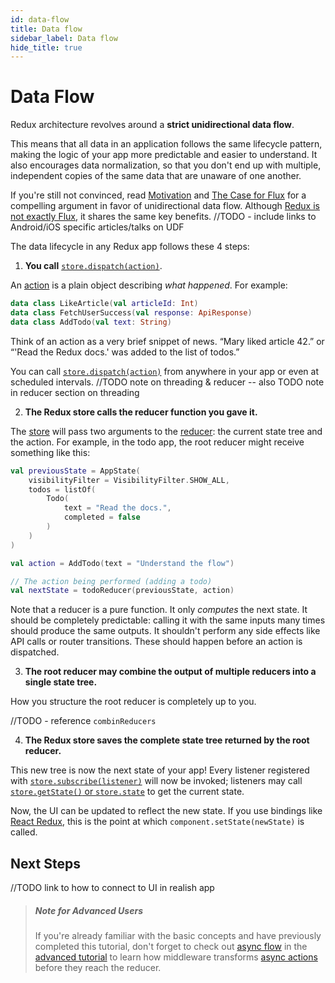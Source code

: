 ```yaml
---
id: data-flow
title: Data flow
sidebar_label: Data flow
hide_title: true
---
```


# Data Flow

Redux architecture revolves around a **strict unidirectional data flow**.

This means that all data in an application follows the same lifecycle pattern, making the logic of your app more predictable and easier to understand. It also encourages data normalization, so that you don't end up with multiple, independent copies of the same data that are unaware of one another.

If you're still not convinced, read [Motivation](../introduction/Motivation.md) and [The Case for Flux](https://medium.com/@dan_abramov/the-case-for-flux-379b7d1982c6) for a compelling argument in favor of unidirectional data flow. Although [Redux is not exactly Flux](../introduction/PriorArt.md), it shares the same key benefits.
//TODO - include links to Android/iOS specific articles/talks on UDF

The data lifecycle in any Redux app follows these 4 steps:

1. **You call** [`store.dispatch(action)`](../api/Store.md#dispatchaction).

An [action](Actions.md) is a plain object describing _what happened_. For example:

```kotlin
data class LikeArticle(val articleId: Int)
data class FetchUserSuccess(val response: ApiResponse)
data class AddTodo(val text: String)
```

Think of an action as a very brief snippet of news. “Mary liked article 42.” or “'Read the Redux docs.' was added to the list of todos.”

You can call [`store.dispatch(action)`](../api/Store.md#dispatchaction) from anywhere in your app or even at scheduled intervals.
//TODO note on threading & reducer -- also TODO note in reducer section on threading

2. **The Redux store calls the reducer function you gave it.**

The [store](Store.md) will pass two arguments to the [reducer](Reducers.md): the current state tree and the action. For example, in the todo app, the root reducer might receive something like this:

```kotlin
val previousState = AppState(
    visibilityFilter = VisibilityFilter.SHOW_ALL,
    todos = listOf(
        Todo(
            text = "Read the docs.",
            completed = false
        )
    )
)

val action = AddTodo(text = "Understand the flow")

// The action being performed (adding a todo)
val nextState = todoReducer(previousState, action)
```

Note that a reducer is a pure function. It only _computes_ the next state. It should be completely predictable: calling it with the same inputs many times should produce the same outputs. It shouldn't perform any side effects like API calls or router transitions. These should happen before an action is dispatched.

3. **The root reducer may combine the output of multiple reducers into a single state tree.**

How you structure the root reducer is completely up to you. 

//TODO - reference `combinReducers`

4. **The Redux store saves the complete state tree returned by the root reducer.**

This new tree is now the next state of your app! Every listener registered with [`store.subscribe(listener)`](../api/Store.md#subscribelistener) will now be invoked; listeners may call [`store.getState()` or `store.state`](../api/Store.md#getState) to get the current state.

Now, the UI can be updated to reflect the new state. If you use bindings like [React Redux](https://github.com/gaearon/react-redux), this is the point at which `component.setState(newState)` is called.

## Next Steps

//TODO link to how to connect to UI in realish app

> ##### Note for Advanced Users
>
> If you're already familiar with the basic concepts and have previously completed this tutorial, don't forget to check out [async flow](../advanced/AsyncFlow.md) in the [advanced tutorial](../advanced/README.md) to learn how middleware transforms [async actions](../advanced/AsyncActions.md) before they reach the reducer.
